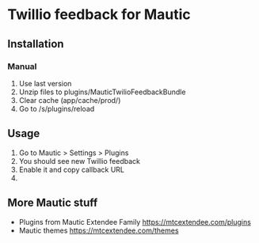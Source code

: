 # Twillio feedback for Mautic 

## Installation

### Manual

1. Use last version
2. Unzip files to plugins/MauticTwilioFeedbackBundle
3. Clear cache (app/cache/prod/)
4. Go to /s/plugins/reload

## Usage

1. Go to Mautic > Settings > Plugins
2. You should see new Twillio feedback
3. Enable it and copy callback URL
4. 


## More Mautic stuff

- Plugins from Mautic Extendee Family  https://mtcextendee.com/plugins
- Mautic themes https://mtcextendee.com/themes
